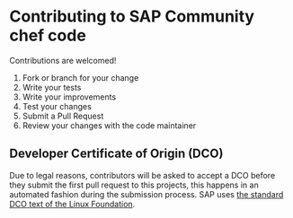 # Contributing to SAP Community chef code

Contributions are welcomed!

1. Fork or branch for your change
1. Write your tests
1. Write your improvements
1. Test your changes
1. Submit a Pull Request
1. Review your changes with the code maintainer

## Developer Certificate of Origin (DCO)

Due to legal reasons, contributors will be asked to accept a DCO before they
submit the first pull request to this projects, this happens in an automated
fashion during the submission process. SAP uses
[the standard DCO text of the Linux Foundation](https://developercertificate.org/).
